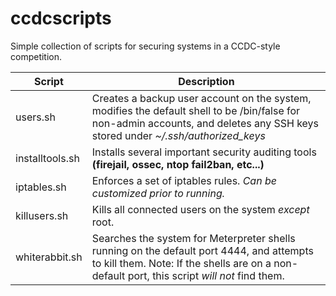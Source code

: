 # ccdcscripts
Simple collection of scripts for securing systems in a CCDC-style competition.

| Script | Description |
| --- | --- |
| users.sh | Creates a backup user account on the system, modifies the default shell to be /bin/false for non-admin accounts, and deletes any SSH keys  stored under *~/.ssh/authorized_keys* |
| installtools.sh | Installs several important security auditing tools **(firejail, ossec, ntop fail2ban, etc...)** |
| iptables.sh | Enforces a set of iptables rules.  *Can be customized prior to running.* |
| killusers.sh | Kills all connected users on the system *except* root. |
| whiterabbit.sh | Searches the system for Meterpreter shells running on the default port 4444, and attempts to kill them.  Note: If the shells are on a non-default port, this script *will not* find them. |
